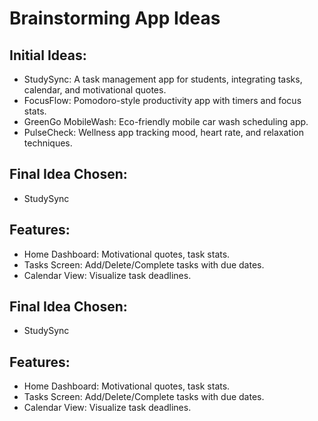# Brainstorming App Ideas

## Initial Ideas:
- StudySync: A task management app for students, integrating tasks, calendar, and motivational quotes.
- FocusFlow: Pomodoro-style productivity app with timers and focus stats.
- GreenGo MobileWash: Eco-friendly mobile car wash scheduling app.
- PulseCheck: Wellness app tracking mood, heart rate, and relaxation techniques.

## Final Idea Chosen:
- StudySync

## Features:
- Home Dashboard: Motivational quotes, task stats.
- Tasks Screen: Add/Delete/Complete tasks with due dates.
- Calendar View: Visualize task deadlines.

## Final Idea Chosen:
- StudySync

## Features:
- Home Dashboard: Motivational quotes, task stats.
- Tasks Screen: Add/Delete/Complete tasks with due dates.
- Calendar View: Visualize task deadlines.
